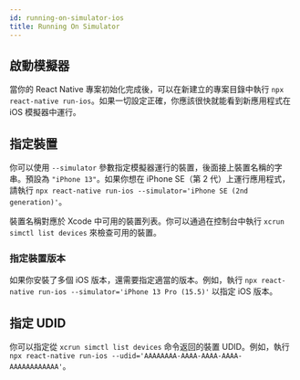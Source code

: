 ```yaml
---
id: running-on-simulator-ios
title: Running On Simulator
---
```


## 啟動模擬器

當你的 React Native 專案初始化完成後，可以在新建立的專案目錄中執行 `npx react-native run-ios`。如果一切設定正確，你應該很快就能看到新應用程式在 iOS 模擬器中運行。

## 指定裝置

你可以使用 `--simulator` 參數指定模擬器運行的裝置，後面接上裝置名稱的字串。預設為 `"iPhone 13"`。如果你想在 iPhone SE（第 2 代）上運行應用程式，請執行 `npx react-native run-ios --simulator='iPhone SE (2nd generation)'`。

裝置名稱對應於 Xcode 中可用的裝置列表。你可以通過在控制台中執行 `xcrun simctl list devices` 來檢查可用的裝置。

### 指定裝置版本

如果你安裝了多個 iOS 版本，還需要指定適當的版本。例如，執行 `npx react-native run-ios --simulator='iPhone 13 Pro (15.5)'` 以指定 iOS 版本。

## 指定 UDID

你可以指定從 `xcrun simctl list devices` 命令返回的裝置 UDID。例如，執行 `npx react-native run-ios --udid='AAAAAAAA-AAAA-AAAA-AAAA-AAAAAAAAAAAA'`。